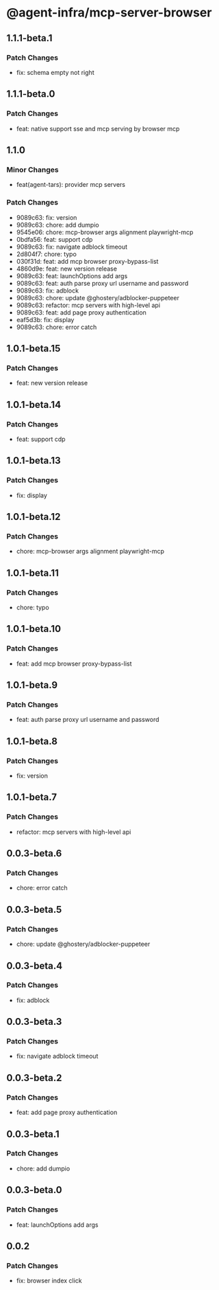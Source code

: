 # @agent-infra/mcp-server-browser

## 1.1.1-beta.1

### Patch Changes

- fix: schema empty not right

## 1.1.1-beta.0

### Patch Changes

- feat: native support sse and mcp serving by browser mcp

## 1.1.0

### Minor Changes

- feat(agent-tars): provider mcp servers

### Patch Changes

- 9089c63: fix: version
- 9089c63: chore: add dumpio
- 9545e06: chore: mcp-browser args alignment playwright-mcp
- 0bdfa56: feat: support cdp
- 9089c63: fix: navigate adblock timeout
- 2d804f7: chore: typo
- 030f31d: feat: add mcp browser proxy-bypass-list
- 4860d9e: feat: new version release
- 9089c63: feat: launchOptions add args
- 9089c63: feat: auth parse proxy url username and password
- 9089c63: fix: adblock
- 9089c63: chore: update @ghostery/adblocker-puppeteer
- 9089c63: refactor: mcp servers with high-level api
- 9089c63: feat: add page proxy authentication
- eaf5d3b: fix: display
- 9089c63: chore: error catch

## 1.0.1-beta.15

### Patch Changes

- feat: new version release

## 1.0.1-beta.14

### Patch Changes

- feat: support cdp

## 1.0.1-beta.13

### Patch Changes

- fix: display

## 1.0.1-beta.12

### Patch Changes

- chore: mcp-browser args alignment playwright-mcp

## 1.0.1-beta.11

### Patch Changes

- chore: typo

## 1.0.1-beta.10

### Patch Changes

- feat: add mcp browser proxy-bypass-list

## 1.0.1-beta.9

### Patch Changes

- feat: auth parse proxy url username and password

## 1.0.1-beta.8

### Patch Changes

- fix: version

## 1.0.1-beta.7

### Patch Changes

- refactor: mcp servers with high-level api

## 0.0.3-beta.6

### Patch Changes

- chore: error catch

## 0.0.3-beta.5

### Patch Changes

- chore: update @ghostery/adblocker-puppeteer

## 0.0.3-beta.4

### Patch Changes

- fix: adblock

## 0.0.3-beta.3

### Patch Changes

- fix: navigate adblock timeout

## 0.0.3-beta.2

### Patch Changes

- feat: add page proxy authentication

## 0.0.3-beta.1

### Patch Changes

- chore: add dumpio

## 0.0.3-beta.0

### Patch Changes

- feat: launchOptions add args

## 0.0.2

### Patch Changes

- fix: browser index click
